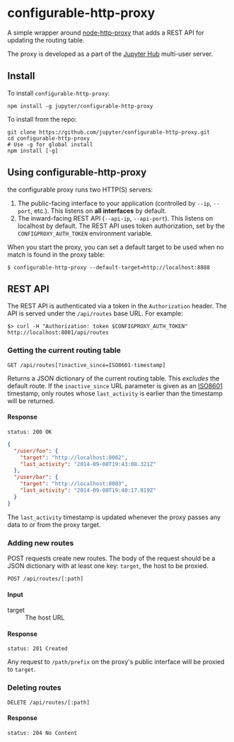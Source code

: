 # configurable-http-proxy

A simple wrapper around [node-http-proxy][] that adds a REST API for updating the routing table.

The proxy is developed as a part of the [Jupyter Hub][] multi-user server.

[node-http-proxy]: https://github.com/nodejitsu/node-http-proxy
[Jupyter Hub]: https://github.com/jupyter/jupyterhub


## Install

To install `configurable-http-proxy`:

    npm install -g jupyter/configurable-http-proxy

To install from the repo:
    
    git clone https://github.com/jupyter/configurable-http-proxy.git
    cd configurable-http-proxy
    # Use -g for global install
    npm install [-g]

## Using configurable-http-proxy


the configurable proxy runs two HTTP(S) servers:

1. The public-facing interface to your application (controlled by `--ip`, `--port`, etc.).
   This listens on **all interfaces** by default.
2. The inward-facing REST API (`--api-ip`, `--api-port`). This listens on localhost by default.
   The REST API uses token authorization, set by the `CONFIGPROXY_AUTH_TOKEN` environment variable.

When you start the proxy, you can set a default target to be used when no match is found
in the proxy table:

    $ configurable-http-proxy --default-target=http://localhost:8888

## REST API

The REST API is authenticated via a token in the `Authorization` header.
The API is served under the `/api/routes` base URL.
For example:

    $> curl -H "Authorization: token $CONFIGPROXY_AUTH_TOKEN" http://localhost:8001/api/routes


### Getting the current routing table

    GET /api/routes[?inactive_since=ISO8601-timestamp]

Returns a JSON dictionary of the current routing table. This *excludes* the default route.
If the `inactive_since` URL parameter is given as an [ISO8601](http://en.wikipedia.org/wiki/ISO_8601) timestamp,
only routes whose `last_activity` is earlier than the timestamp will be returned.

#### Response

    status: 200 OK

```json
{
  "/user/foo": {
    "target": "http://localhost:8002",
    "last_activity": "2014-09-08T19:43:08.321Z"
  },
  "/user/bar": {
    "target": "http://localhost:8003",
    "last_activity": "2014-09-08T19:40:17.819Z"
  }
}
```

The `last_activity` timestamp is updated whenever the proxy passes any data to or from
the proxy target.


### Adding new routes

POST requests create new routes. The body of the request should be a JSON dictionary
with at least one key: `target`, the host to be proxied.

    POST /api/routes/[:path]

#### Input

<dl>
    <dt>target</dt>
    <dd>The host URL</dd>
</dl>

#### Response

    status: 201 Created

Any request to `/path/prefix` on the proxy's public interface will be proxied to `target`.

### Deleting routes

    DELETE /api/routes/[:path]

#### Response

    status: 204 No Content


